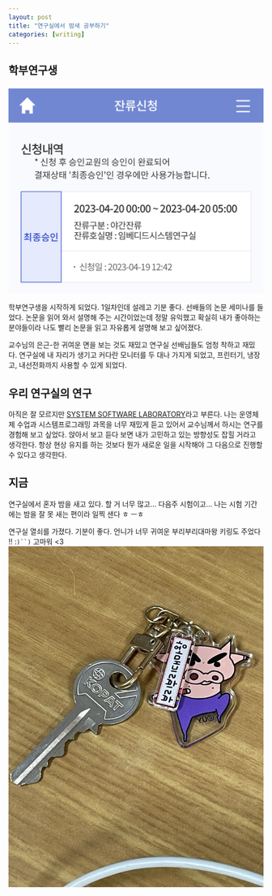 ```yaml
---
layout: post
title: "연구실에서 밤새 공부하기"
categories: [writing]
---
```


## 학부연구생

<img src="../attachment/230420/IMG_1357.jpeg">

학부연구생을 시작하게 되었다.
1일차인데 설레고 기분 좋다.
선배들의 논문 세미나를 들었다. 논문을 읽어 와서 설명해 주는 시간이었는데 정말 유익했고 확실히 내가 좋아하는 분야들이라 나도 빨리 논문을 읽고 자유롭게 설명해 보고 싶어졌다.

교수님의 은근-한 귀여운 면을 보는 것도 재밌고 연구실 선배님들도 엄청 착하고 재밌다.
연구실에 내 자리가 생기고 커다란 모니터를 두 대나 가지게 되었고, 프린터기, 냉장고, 내선전화까지 사용할 수 있게 되었다.

## 우리 연구실의 연구

아직은 잘 모르지만 [SYSTEM SOFTWARE LABORATORY](https://sites.google.com/sungshin.ac.kr/ssl/home)라고 부른다.
나는 운영체제 수업과 시스템프로그래밍 과목을 너무 재밌게 듣고 있어서 교수님께서 하시는 연구를 경험해 보고 싶었다.
앉아서 보고 듣다 보면 내가 고민하고 있는 방향성도 잡힐 거라고 생각한다.
항상 현상 유지를 하는 것보다 뭔가 새로운 일을 시작해야 그 다음으로 진행할 수 있다고 생각한다.

## 지금

연구실에서 혼자 밤을 새고 있다.
할 거 너무 많고...
다음주 시험이고...
나는 시험 기간에는 밤을 잘 못 새는 편이라
일찍 샌다 ㅎ ㅡㅎ

연구실 열쇠를 가졌다. 기분이 좋다.
언니가 너무 귀여운 부리부리대마왕 키링도 주었다 !! :`)``)` 고마워 <3
<img src="../attachment/230420/IMG_1356.jpeg">